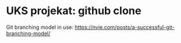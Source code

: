 ﻿# UKS projekat: github clone

Git branching model in use: https://nvie.com/posts/a-successful-git-branching-model/
